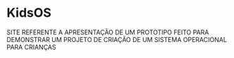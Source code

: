 # KidsOS
SITE REFERENTE A APRESENTAÇÃO DE UM PROTOTIPO FEITO PARA DEMONSTRAR UM PROJETO DE CRIAÇÃO DE UM SISTEMA OPERACIONAL PARA CRIANÇAS
